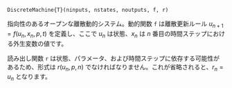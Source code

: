```
DiscreteMachine{T}(ninputs, nstates, noutputs, f, r)
```

指向性のあるオープンな離散動的システム。動的関数 `f` は離散更新ルール $u_{n+1} = f(u_n, x_n, p, t)$ を定義し、ここで $u_n$ は状態、$x_n$ は $n$ 番目の時間ステップにおける外生変数の値です。

読み出し関数 `r` は状態、パラメータ、および時間ステップに依存する可能性があるため、形式は $r(u_n,p,n)$ でなければなりません。これが省略されると、$r_n=u_n$ となります。
